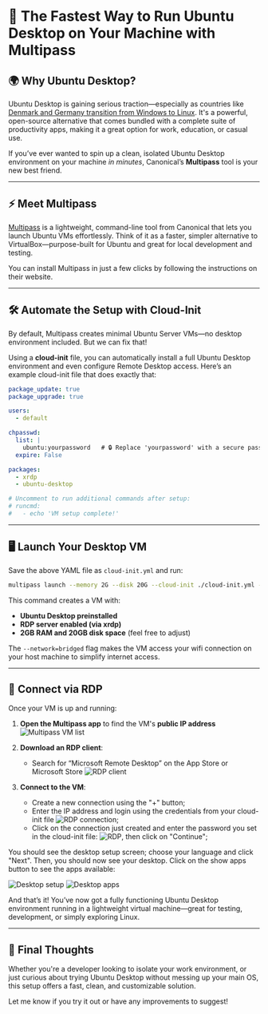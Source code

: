 # 🚀 The Fastest Way to Run Ubuntu Desktop on Your Machine with Multipass

## 🌍 Why Ubuntu Desktop?

Ubuntu Desktop is gaining serious traction—especially as countries like [Denmark and Germany transition from Windows to Linux](https://www.zdnet.com/article/the-german-state-schleswig-holstein-uninstalls-windows/). It's a powerful, open-source alternative that comes bundled with a complete suite of productivity apps, making it a great option for work, education, or casual use.

If you’ve ever wanted to spin up a clean, isolated Ubuntu Desktop environment on your machine *in minutes*, Canonical’s **Multipass** tool is your new best friend.

---

## ⚡ Meet Multipass

[Multipass](https://canonical.com/multipass) is a lightweight, command-line tool from Canonical that lets you launch Ubuntu VMs effortlessly. Think of it as a faster, simpler alternative to VirtualBox—purpose-built for Ubuntu and great for local development and testing.

You can install Multipass in just a few clicks by following the instructions on their website.

---

## 🛠️ Automate the Setup with Cloud-Init

By default, Multipass creates minimal Ubuntu Server VMs—no desktop environment included. But we can fix that!

Using a **cloud-init** file, you can automatically install a full Ubuntu Desktop environment and even configure Remote Desktop access. Here’s an example cloud-init file that does exactly that:

```yaml
package_update: true
package_upgrade: true

users:
  - default

chpasswd:
  list: |
    ubuntu:yourpassword   # 🔒 Replace 'yourpassword' with a secure password!
  expire: False

packages:
  - xrdp
  - ubuntu-desktop

# Uncomment to run additional commands after setup:
# runcmd:
#   - echo 'VM setup complete!'
```

---

## 🖥️ Launch Your Desktop VM

Save the above YAML file as `cloud-init.yml` and run:

```bash
multipass launch --memory 2G --disk 20G --cloud-init ./cloud-init.yml --network=bridged
```

This command creates a VM with:

* **Ubuntu Desktop preinstalled**
* **RDP server enabled (via xrdp)**
* **2GB RAM and 20GB disk space** (feel free to adjust)

The `--network=bridged` flag makes the VM access your wifi connection on your host machine to simplify internet access.

---

## 🔌 Connect via RDP

Once your VM is up and running:

1. **Open the Multipass app** to find the VM's **public IP address**
   ![Multipass VM list](./img/multipass-vm-list.png)

2. **Download an RDP client**:

   * Search for “Microsoft Remote Desktop” on the App Store or Microsoft Store
     ![RDP client](./img/appstore-rdp.png)

3. **Connect to the VM**:

   - Create a new connection using the "+" button;
   - Enter the IP address and login using the credentials from your cloud-init file
     ![RDP connection](./img/microsoft-rdp.png);
   - Click on the connection just created and enter the password you set in the cloud-init file:
     ![RDP](./img/rdp-connection-password.png), then click on "Continue";
    
You should see the desktop setup screen; choose your language and click "Next". Then, you should now see your desktop. Click on the show apps button to see the apps available:

![Desktop setup](./img/desktop.png)
![Desktop apps](./img/apps.png)






And that’s it! You’ve now got a fully functioning Ubuntu Desktop environment running in a lightweight virtual machine—great for testing, development, or simply exploring Linux.

---

## 🙌 Final Thoughts

Whether you're a developer looking to isolate your work environment, or just curious about trying Ubuntu Desktop without messing up your main OS, this setup offers a fast, clean, and customizable solution.

Let me know if you try it out or have any improvements to suggest!


